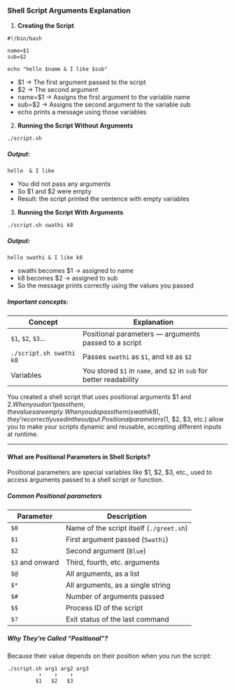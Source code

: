### Shell Script Arguments Explanation
1. **Creating the Script**
```commandline
#!/bin/bash

name=$1
sub=$2

echo "hello $name & I like $sub"
```
* $1 → The first argument passed to the script
* $2 → The second argument
* name=$1 → Assigns the first argument to the variable name
* sub=$2 → Assigns the second argument to the variable sub
* echo prints a message using those variables

2. **Running the Script Without Arguments**
```commandline
./script.sh
```
##### Output:
```commandline
hello  & I like 
```
* You did not pass any arguments
* So $1 and $2 were empty
* Result: the script printed the sentence with empty variables

3. **Running the Script With Arguments**
```commandline
./script.sh swathi k8
```
##### Output:
```
hello swathi & I like k8
```
* swathi becomes $1 → assigned to name
* k8 becomes $2 → assigned to sub
* So the message prints correctly using the values you passed

##### Important concepts:
| Concept                 | Explanation                                                         |
| ----------------------- | ------------------------------------------------------------------- |
| `$1`, `$2`, `$3`...     | Positional parameters — arguments passed to a script                |
| `./script.sh swathi k8` | Passes `swathi` as `$1`, and `k8` as `$2`                           |
| Variables               | You stored `$1` in `name`, and `$2` in `sub` for better readability |
You created a shell script that uses positional arguments $1 and $2. When you don’t pass them, the values are empty. When you do pass them (swathi k8), they’re correctly used in the output.
Positional parameters ($1, $2, $3, etc.) allow you to make your scripts dynamic and reusable, accepting different inputs at runtime.
___
#### What are Positional Parameters in Shell Scripts?
Positional parameters are special variables like $1, $2, $3, etc., used to access arguments passed to a shell script or function.

##### Common Positional parameters
| Parameter       | Description                              |
| --------------- | ---------------------------------------- |
| `$0`            | Name of the script itself (`./greet.sh`) |
| `$1`            | First argument passed (`Swathi`)         |
| `$2`            | Second argument (`Blue`)                 |
| `$3` and onward | Third, fourth, etc. arguments            |
| `$@`            | All arguments, as a list                 |
| `$*`            | All arguments, as a single string        |
| `$#`            | Number of arguments passed               |
| `$$`            | Process ID of the script                 |
| `$?`            | Exit status of the last command          |
##### Why They're Called “Positional”?
Because their value depends on their position when you run the script:
````
./script.sh arg1 arg2 arg3
          ↑    ↑    ↑
         $1   $2   $3

````







